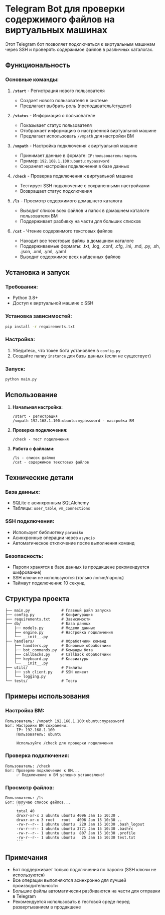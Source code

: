 # Telegram Bot для проверки содержимого файлов на виртуальных машинах

Этот Telegram бот позволяет подключаться к виртуальным машинам через SSH и проверять содержимое файлов в различных каталогах.

## Функциональность

### Основные команды:

1. **`/start`** - Регистрация нового пользователя
   - Создает нового пользователя в системе
   - Предлагает выбрать роль (преподаватель/студент)

2. **`/status`** - Информация о пользователе
   - Показывает статус пользователя
   - Отображает информацию о настроенной виртуальной машине
   - Предлагает использовать `/vmpath` для настройки ВМ

3. **`/vmpath`** - Настройка подключения к виртуальной машине
   - Принимает данные в формате: `IP:пользователь:пароль`
   - Пример: `192.168.1.100:ubuntu:mypassword`
   - Сохраняет настройки подключения в базе данных

4. **`/check`** - Проверка подключения к виртуальной машине
   - Тестирует SSH подключение с сохраненными настройками
   - Возвращает статус подключения

5. **`/ls`** - Просмотр содержимого домашнего каталога
   - Выводит список всех файлов и папок в домашнем каталоге пользователя ВМ
   - Поддерживает разбивку на части для больших списков

6. **`/cat`** - Чтение содержимого текстовых файлов
   - Находит все текстовые файлы в домашнем каталоге
   - Поддерживаемые форматы: .txt, .log, .conf, .cfg, .ini, .md, .py, .sh, .json, .xml, .yml, .yaml
   - Выводит содержимое всех найденных файлов

## Установка и запуск

### Требования:
- Python 3.8+
- Доступ к виртуальной машине с SSH

### Установка зависимостей:
```bash
pip install -r requirements.txt
```

### Настройка:
1. Убедитесь, что токен бота установлен в `config.py`
2. Создайте папку `instance` для базы данных (если не существует)

### Запуск:
```bash
python main.py
```

## Использование

1. **Начальная настройка:**
   ```
   /start - регистрация
   /vmpath 192.168.1.100:ubuntu:mypassword - настройка ВМ
   ```

2. **Проверка подключения:**
   ```
   /check - тест подключения
   ```

3. **Работа с файлами:**
   ```
   /ls - список файлов
   /cat - содержимое текстовых файлов
   ```

## Технические детали

### База данных:
- SQLite с асинхронным SQLAlchemy
- Таблицы: `user_table`, `vm_connections`

### SSH подключения:
- Использует библиотеку `paramiko`
- Асинхронные операции через `asyncio`
- Автоматическое отключение после выполнения команд

### Безопасность:
- Пароли хранятся в базе данных (в продакшене рекомендуется шифрование)
- SSH ключи не используются (только логин/пароль)
- Таймаут подключения: 10 секунд

## Структура проекта

```
├── main.py              # Главный файл запуска
├── config.py            # Конфигурация
├── requirements.txt     # Зависимости
├── db/                  # База данных
│   ├── models.py        # Модели данных
│   ├── engine.py        # Настройка подключения
│   └── __init__.py
├── handlers/            # Обработчики команд
│   ├── handlers.py      # Основные обработчики
│   ├── bot_commands.py  # Команды бота
│   ├── callbacks.py     # Callback обработчики
│   ├── keyboard.py      # Клавиатуры
│   └── __init__.py
├── utils/               # Утилиты
│   ├── ssh_client.py    # SSH клиент
│   └── logging.py
└── tests/               # Тесты
```

## Примеры использования

### Настройка ВМ:
```
Пользователь: /vmpath 192.168.1.100:ubuntu:mypassword
Бот: Настройки ВМ сохранены:
     IP: 192.168.1.100
     Пользователь: ubuntu
     
     Используйте /check для проверки подключения
```

### Проверка подключения:
```
Пользователь: /check
Бот: Проверяю подключение к ВМ...
     ✅ Подключение к ВМ успешно установлено!
```

### Просмотр файлов:
```
Пользователь: /ls
Бот: Получаю список файлов...
     ```
     total 40
     drwxr-xr-x 2 ubuntu ubuntu 4096 Jan 15 10:30 .
     drwxr-xr-x 3 root   root   4096 Jan 15 10:30 ..
     -rw-r--r-- 1 ubuntu ubuntu  220 Jan 15 10:30 .bash_logout
     -rw-r--r-- 1 ubuntu ubuntu 3771 Jan 15 10:30 .bashrc
     -rw-r--r-- 1 ubuntu ubuntu  807 Jan 15 10:30 .profile
     -rw-r--r-- 1 ubuntu ubuntu   25 Jan 15 10:30 test.txt
     ```
```

## Примечания

- Бот поддерживает только подключения по паролю (SSH ключи не используются)
- Все операции выполняются асинхронно для лучшей производительности
- Большие файлы автоматически разбиваются на части для отправки в Telegram
- Рекомендуется использовать в тестовой среде перед развертыванием в продакшене